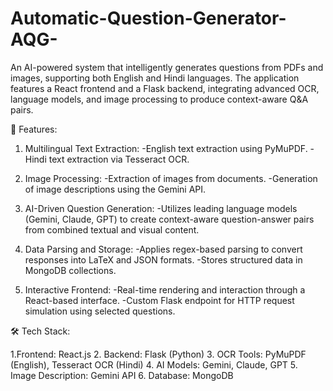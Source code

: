 # Automatic-Question-Generator-AQG-

An AI-powered system that intelligently generates questions from PDFs and images, supporting both English and Hindi languages. The application features a React frontend and a Flask backend, integrating advanced OCR, language models, and image processing to produce context-aware Q&A pairs.

🧠 Features:
1. Multilingual Text Extraction:
   -English text extraction using PyMuPDF.
   -Hindi text extraction via Tesseract OCR.
   
2. Image Processing:
   -Extraction of images from documents.
   -Generation of image descriptions using the Gemini API.

3. AI-Driven Question Generation:
   -Utilizes leading language models (Gemini, Claude, GPT) to create context-aware question-answer pairs from combined textual and visual content.

4. Data Parsing and Storage:
   -Applies regex-based parsing to convert responses into LaTeX and JSON formats.
   -Stores structured data in MongoDB collections.

5. Interactive Frontend:
   -Real-time rendering and interaction through a React-based interface.
   -Custom Flask endpoint for HTTP request simulation using selected questions.


🛠️ Tech Stack:

  1.Frontend: React.js
  2. Backend: Flask (Python)
  3. OCR Tools: PyMuPDF (English), Tesseract OCR (Hindi)
  4. AI Models: Gemini, Claude, GPT
  5. Image Description: Gemini API
  6. Database: MongoDB
